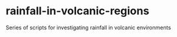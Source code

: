 # rainfall-in-volcanic-regions
Series of scripts for investigating rainfall in volcanic environments
